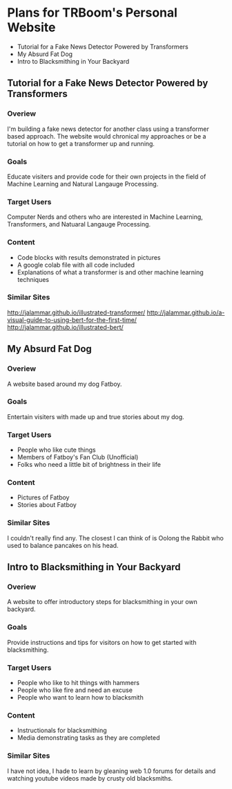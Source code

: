 # Plans for TRBoom's Personal Website
* Tutorial for a Fake News Detector Powered by Transformers
* My Absurd Fat Dog
* Intro to Blacksmithing in Your Backyard

## Tutorial for a Fake News Detector Powered by Transformers


### Overiew
I'm building a fake news detector for another class using a transformer based approach. The website would chronical my approaches or be a tutorial on how to get a transformer up and running.


### Goals
Educate visiters and provide code for their own projects in the field of Machine Learning and Natural Langauge Processing.

### Target Users
Computer Nerds and others who are interested in Machine Learning, Transformers, and Natuaral Langauge Processing.


### Content
* Code blocks with results demonstrated in pictures
* A google colab file with all code included
* Explanations of what a transformer is and other machine learning techniques

### Similar Sites
http://jalammar.github.io/illustrated-transformer/
http://jalammar.github.io/a-visual-guide-to-using-bert-for-the-first-time/
http://jalammar.github.io/illustrated-bert/

## My Absurd Fat Dog


### Overiew
A website based around my dog Fatboy. 


### Goals
Entertain visiters with made up and true stories about my dog.

### Target Users
* People who like cute things
* Members of Fatboy's Fan Club (Unofficial)
* Folks who need a little bit of brightness in their life

### Content
* Pictures of Fatboy
* Stories about Fatboy

### Similar Sites
I couldn't really find any. The closest I can think of is Oolong the Rabbit who used to balance pancakes on his head. 



## Intro to Blacksmithing in Your Backyard


### Overiew
A website to offer introductory steps for blacksmithing in your own backyard.


### Goals
Provide instructions and tips for visitors on how to get started with blacksmithing.

### Target Users
* People who like to hit things with hammers
* People who like fire and need an excuse
* People who want to learn how to blacksmith


### Content
* Instructionals for blacksmithing
* Media demonstrating tasks as they are completed

### Similar Sites
I have not idea, I hade to learn by gleaning web 1.0 forums for details and watching youtube videos made by crusty old blacksmiths.
